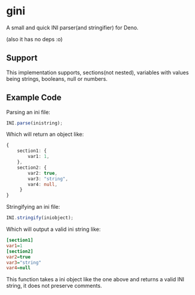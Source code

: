 # gini

A small and quick INI parser(and stringifier) for Deno.

(also it has no deps :o)

## Support

This implementation supports, sections(not nested), variables with values being strings, booleans, null or numbers.

## Example Code

Parsing an ini file:

```ts
INI.parse(inistring);
```

Which will return an object like:
```ts
{
    section1: {
        var1: 1,
    },
    section2: {
        var2: true,
        var3: "string",
        var4: null,
     }
}
```

Stringifying an ini file:

```ts
INI.stringify(iniobject);
```

Which will output a valid ini string like:
```ini
[section1]
var1=1
[section2]
var2=true
var3="string"
var4=null
```
This function takes a ini object like the one above and returns a valid INI string, it does not preserve comments.
